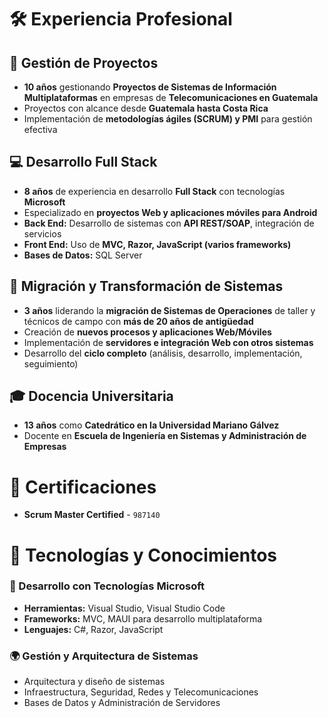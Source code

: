 # 🛠️ Experiencia Profesional

## 📌 Gestión de Proyectos
- **10 años** gestionando **Proyectos de Sistemas de Información Multiplataformas** en empresas de **Telecomunicaciones en Guatemala**  
- Proyectos con alcance desde **Guatemala hasta Costa Rica**  
- Implementación de **metodologías ágiles (SCRUM) y PMI** para gestión efectiva  

## 💻 Desarrollo Full Stack  
- **8 años** de experiencia en desarrollo **Full Stack** con tecnologías **Microsoft**  
- Especializado en **proyectos Web y aplicaciones móviles para Android**  
- **Back End:** Desarrollo de sistemas con **API REST/SOAP**, integración de servicios  
- **Front End:** Uso de **MVC, Razor, JavaScript (varios frameworks)**  
- **Bases de Datos:** SQL Server  

## 🔄 Migración y Transformación de Sistemas  
- **3 años** liderando la **migración de Sistemas de Operaciones** de taller y técnicos de campo con **más de 20 años de antigüedad**  
- Creación de **nuevos procesos y aplicaciones Web/Móviles**  
- Implementación de **servidores e integración Web con otros sistemas**  
- Desarrollo del **ciclo completo** (análisis, desarrollo, implementación, seguimiento)  

## 🎓 Docencia Universitaria  
- **13 años** como **Catedrático en la Universidad Mariano Gálvez**  
- Docente en **Escuela de Ingeniería en Sistemas y Administración de Empresas**  

# 🏅 Certificaciones  
- **Scrum Master Certified** - `987140`  

# 🔧 Tecnologías y Conocimientos  
### 💾 Desarrollo con Tecnologías Microsoft  
- **Herramientas:** Visual Studio, Visual Studio Code  
- **Frameworks:** MVC, MAUI para desarrollo multiplataforma  
- **Lenguajes:** C#, Razor, JavaScript  

### 🌍 Gestión y Arquitectura de Sistemas  
- Arquitectura y diseño de sistemas  
- Infraestructura, Seguridad, Redes y Telecomunicaciones  
- Bases de Datos y Administración de Servidores 
